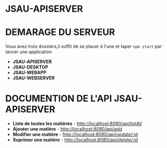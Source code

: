 # JSAU-APISERVER

# DEMARAGE DU SERVEUR

Vous avez trois dossiers,il suffit de se placer à l'une et taper `npm start` par lancer une application

- **JSAU-APISERVER**
- **JSAU-DESKTOP** 
- **JSAU-WEBAPP** 
- **JSAU-WEBSERVER** 

# DOCUMENTION DE L'API JSAU-APISERVER

- **Liste de toutes les matières** - [http://localhost:8080/api/listAll](http://localhost:8080/api/listAll)
- **Ajouter une matière** - [http://localhost:8080/api/add](http://localhost:8080/add)
- **Modifier une matière** - [http://localhost:8080/api/update/:id](http://localhost:8080/update/:id)
- **Suprimer une matière** - [http://localhost:8080/api/delete/:id](http://localhost:8080/delete/:id)

